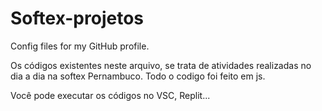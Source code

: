 # Softex-projetos
Config files for my GitHub profile.


Os códigos existentes neste arquivo, se trata de atividades realizadas no dia a dia na softex Pernambuco. Todo o codigo foi feito em js. 

Você pode executar os códigos no VSC, Replit...
